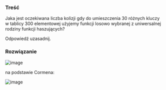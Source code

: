 ### Treść
Jaka jest oczekiwana liczba kolizji gdy do umieszczenia 30 różnych kluczy w tablicy 300 elementowej użyjemy funkcji losowo wybranej z uniwersalnej rodziny funkcji haszujących? 

Odpowiedź uzasadnij.

### Rozwiązanie
![image](https://user-images.githubusercontent.com/11476062/63287558-eac51180-c2ba-11e9-896a-62371f3b54ca.png)

na podstawie Cormena: 

![image](https://user-images.githubusercontent.com/11476062/63287510-c701cb80-c2ba-11e9-94a3-ceca6986994a.png)
